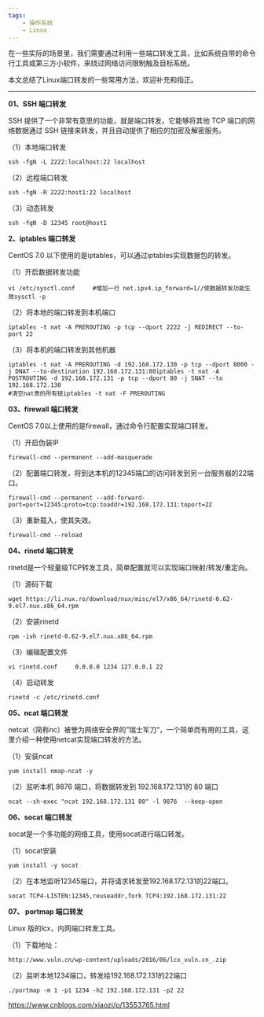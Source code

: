 ```yaml
---
tags:
    - 操作系统
    - Linux
---
```


在一些实际的场景里，我们需要通过利用一些端口转发工具，比如系统自带的命令行工具或第三方小软件，来绕过网络访问限制触及目标系统。

本文总结了Linux端口转发的一些常用方法，欢迎补充和指正。

------

**01、SSH 端口转发**

SSH 提供了一个非常有意思的功能，就是端口转发，它能够将其他 TCP 端口的网络数据通过 SSH 链接来转发，并且自动提供了相应的加密及解密服务。

（1）本地端口转发

```
ssh -fgN -L 2222:localhost:22 localhost
```

（2）远程端口转发

```
ssh -fgN -R 2222:host1:22 localhost
```

（3）动态转发

```
ssh -fgN -D 12345 root@host1
```

**2、iptables 端口转发**

CentOS 7.0 以下使用的是iptables，可以通过iptables实现数据包的转发。

（1）开启数据转发功能

```
vi /etc/sysctl.conf     #增加一行 net.ipv4.ip_forward=1//使数据转发功能生效sysctl -p
```

（2）将本地的端口转发到本机端口

```
iptables -t nat -A PREROUTING -p tcp --dport 2222 -j REDIRECT --to-port 22
```

（3）将本机的端口转发到其他机器

```
iptables -t nat -A PREROUTING -d 192.168.172.130 -p tcp --dport 8000 -j DNAT --to-destination 192.168.172.131:80iptables -t nat -A POSTROUTING -d 192.168.172.131 -p tcp --dport 80 -j SNAT --to 192.168.172.130
#清空nat表的所有链iptables -t nat -F PREROUTING
```

**03、firewall 端口转发**

CentOS 7.0以上使用的是firewall，通过命令行配置实现端口转发。

（1）开启伪装IP

```
firewall-cmd --permanent --add-masquerade
```

（2）配置端口转发，将到达本机的12345端口的访问转发到另一台服务器的22端口。

```
firewall-cmd --permanent --add-forward-port=port=12345:proto=tcp:toaddr=192.168.172.131:toport=22
```

（3）重新载入，使其失效。

```
firewall-cmd --reload
```

**04、rinetd 端口转发**

rinetd是一个轻量级TCP转发工具，简单配置就可以实现端口映射/转发/重定向。

（1）源码下载

```
wget https://li.nux.ro/download/nux/misc/el7/x86_64/rinetd-0.62-9.el7.nux.x86_64.rpm
```

（2）安装rinetd

```
rpm -ivh rinetd-0.62-9.el7.nux.x86_64.rpm
```

（3）编辑配置文件

```
vi rinetd.conf     0.0.0.0 1234 127.0.0.1 22
```

（4）启动转发

```
rinetd -c /etc/rinetd.conf
```

**05、ncat 端口转发**

netcat（简称nc）被誉为网络安全界的”瑞士军刀“，一个简单而有用的工具，这里介绍一种使用netcat实现端口转发的方法。

（1）安装ncat

```
yum install nmap-ncat -y
```

（2）监听本机 9876 端口，将数据转发到 192.168.172.131的 80 端口

```
ncat --sh-exec "ncat 192.168.172.131 80" -l 9876  --keep-open
```

**06、socat 端口转发**

socat是一个多功能的网络工具，使用socat进行端口转发。

（1）socat安装

```
yum install -y socat
```

（2）在本地监听12345端口，并将请求转发至192.168.172.131的22端口。

```
socat TCP4-LISTEN:12345,reuseaddr,fork TCP4:192.168.172.131:22
```

**07、 portmap 端口转发**

Linux 版的lcx，内网端口转发工具。

（1）下载地址：

```
http://www.vuln.cn/wp-content/uploads/2016/06/lcx_vuln.cn_.zip
```

（2）监听本地1234端口，转发给192.168.172.131的22端口

```
./portmap -m 1 -p1 1234 -h2 192.168.172.131 -p2 22
```



https://www.cnblogs.com/xiaozi/p/13553765.html